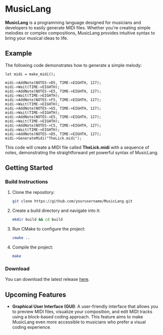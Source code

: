 # MusicLang
**MusicLang** is a programming language designed for musicians and developers to easily generate MIDI files. Whether you're creating simple melodies or complex compositions, MusicLang provides intuitive syntax to bring your musical ideas to life.

## Example
The following code demonstrates how to generate a simple melody:

```midilang
let midi = make_midi();

midi->AddNote(NOTES->D5, TIME->EIGHTH, 127);
midi->Wait(TIME->EIGHTH);
midi->AddNote(NOTES->E5, TIME->EIGHTH, 127);
midi->Wait(TIME->EIGHTH);
midi->AddNote(NOTES->F5, TIME->EIGHTH, 127);
midi->Wait(TIME->EIGHTH);
midi->AddNote(NOTES->G5, TIME->EIGHTH, 127);
midi->Wait(TIME->EIGHTH);
midi->AddNote(NOTES->E5, TIME->EIGHTH, 127);
midi->Wait(TIME->EIGHTH);
midi->AddNote(NOTES->C5, TIME->EIGHTH, 127);
midi->Wait(TIME->EIGHTH);
midi->AddNote(NOTES->D5, TIME->EIGHTH, 127);
midi->GenerateMidi("TheLick.midi");
```

This code will create a MIDI file called **TheLick.midi** with a sequence of notes, demonstrating the straightforward yet powerful syntax of MusicLang.

## Getting Started
### Build Instructions
1. Clone the repository:
   ```bash
   git clone https://github.com/yourusername/MusicLang.git
   ```
2. Create a build directory and navigate into it:
   ```bash
   mkdir build && cd build
   ```
3. Run CMake to configure the project:
   ```bash
   cmake ..
   ```
4. Compile the project:
   ```bash
   make
   ```

### Download
You can download the latest release [here](https://github.com/penguin-vd/MusicLang/releases).

## Upcoming Features
- **Graphical User Interface (GUI)**: A user-friendly interface that allows you to preview MIDI files, visualize your composition, and edit MIDI tracks using a block-based coding approach. This feature aims to make MusicLang even more accessible to musicians who prefer a visual coding experience.
